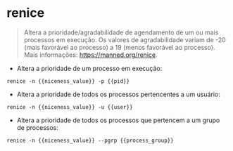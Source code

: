 # renice

> Altera a prioridade/agradabilidade de agendamento de um ou mais processos em execução.
> Os valores de agradabilidade variam de -20 (mais favorável ao processo) a 19 (menos favorável ao processo).
> Mais informações: <https://manned.org/renice>.

- Altera a prioridade de um processo em execução:

`renice -n {{niceness_value}} -p {{pid}}`

- Altera a prioridade de todos os processos pertencentes a um usuário:

`renice -n {{niceness_value}} -u {{user}}`

- Altera a prioridade de todos os processos que pertencem a um grupo de processos:

`renice -n {{niceness_value}} --pgrp {{process_group}}`
